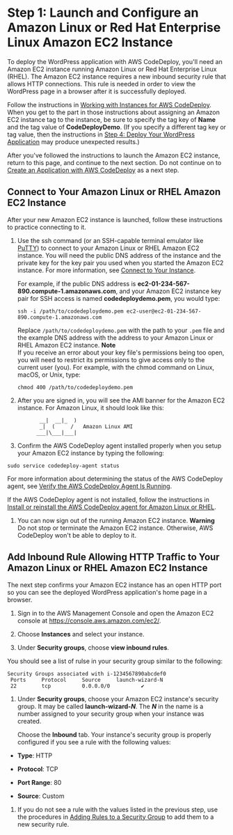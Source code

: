# Step 1: Launch and Configure an Amazon Linux or Red Hat Enterprise Linux Amazon EC2 Instance<a name="tutorials-wordpress-launch-instance"></a>

To deploy the WordPress application with AWS CodeDeploy, you'll need an Amazon EC2 instance running Amazon Linux or Red Hat Enterprise Linux \(RHEL\)\. The Amazon EC2 instance requires a new inbound security rule that allows HTTP connections\. This rule is needed in order to view the WordPress page in a browser after it is successfully deployed\.

Follow the instructions in [Working with Instances for AWS CodeDeploy](instances.md)\. When you get to the part in those instructions about assigning an Amazon EC2 instance tag to the instance, be sure to specify the tag key of **Name** and the tag value of **CodeDeployDemo**\. \(If you specify a different tag key or tag value, then the instructions in [Step 4: Deploy Your WordPress Application](tutorials-wordpress-deploy-application.md) may produce unexpected results\.\)

After you've followed the instructions to launch the Amazon EC2 instance, return to this page, and continue to the next section\. Do not continue on to [Create an Application with AWS CodeDeploy](applications-create.md) as a next step\.

## Connect to Your Amazon Linux or RHEL Amazon EC2 Instance<a name="tutorials-wordpress-launch-instance-connect"></a>

After your new Amazon EC2 instance is launched, follow these instructions to practice connecting to it\.

1. Use the ssh command \(or an SSH\-capable terminal emulator like [PuTTY](http://docs.aws.amazon.com/AWSEC2/latest/UserGuide/putty.html)\) to connect to your Amazon Linux or RHEL Amazon EC2 instance\. You will need the public DNS address of the instance and the private key for the key pair you used when you started the Amazon EC2 instance\. For more information, see [Connect to Your Instance](http://docs.aws.amazon.com/AWSEC2/latest/UserGuide/ec2-connect-to-instance-linux.html)\.

   For example, if the public DNS address is **ec2\-01\-234\-567\-890\.compute\-1\.amazonaws\.com**, and your Amazon EC2 instance key pair for SSH access is named **codedeploydemo\.pem**, you would type:

   ```
   ssh -i /path/to/codedeploydemo.pem ec2-user@ec2-01-234-567-890.compute-1.amazonaws.com
   ```

   Replace `/path/to/codedeploydemo.pem` with the path to your `.pem` file and the example DNS address with the address to your Amazon Linux or RHEL Amazon EC2 instance\.
**Note**  
If you receive an error about your key file's permissions being too open, you will need to restrict its permissions to give access only to the current user \(you\)\. For example, with the chmod command on Linux, macOS, or Unix, type:

   ```
   chmod 400 /path/to/codedeploydemo.pem
   ```

1. After you are signed in, you will see the AMI banner for the Amazon EC2 instance\. For Amazon Linux, it should look like this:

   ```
          __|  __|_  )
          _|  (     /   Amazon Linux AMI
         ___|\___|___|
   ```

1.  Confirm the AWS CodeDeploy agent installed properly when you setup your Amazon EC2 instance by typing the following: 

   ```
   sudo service codedeploy-agent status
   ```

   For more information about determining the status of the AWS CodeDeploy agent, see [Verify the AWS CodeDeploy Agent Is Running](codedeploy-agent-operations-verify.md)\.

   If the AWS CodeDeploy agent is not installed, follow the instructions in [Install or reinstall the AWS CodeDeploy agent for Amazon Linux or RHEL](codedeploy-agent-operations-install-linux.md)\.

1. You can now sign out of the running Amazon EC2 instance\.
**Warning**  
Do not stop or terminate the Amazon EC2 instance\. Otherwise, AWS CodeDeploy won't be able to deploy to it\.

## Add Inbound Rule Allowing HTTP Traffic to Your Amazon Linux or RHEL Amazon EC2 Instance<a name="tutorials-wordpress-launch-instance-add-inbound-rule"></a>

The next step confirms your Amazon EC2 instance has an open HTTP port so you can see the deployed WordPress application's home page in a browser\. 

1. Sign in to the AWS Management Console and open the Amazon EC2 console at [https://console\.aws\.amazon\.com/ec2/](https://console.aws.amazon.com/ec2/)\.

1. Choose **Instances** and select your instance\. 

1.  Under **Security groups**, choose **view inbound rules**\. 

   You should see a list of rulse in your security group similar to the following:

   ```
   Security Groups associated with i-1234567890abcdef0
    Ports     Protocol     Source     launch-wizard-N
    22        tcp          0.0.0.0/0          ✔
   ```

1.  Under **Security groups**, choose your Amazon EC2 instance's security group\. It may be called **launch\-wizard\-*N***\. The ***N*** in the name is a number assigned to your security group when your instance was created\. 

    Choose the **Inbound** tab\. Your instance's security group is properly configured if you see a rule with the following values: 

   + **Type**: HTTP

   + **Protocol**: TCP

   + **Port Range**: 80

   + **Source**: Custom

1.  If you do not see a rule with the values listed in the previous step, use the procedures in [Adding Rules to a Security Group](http://docs.aws.amazon.com/AWSEC2/latest/UserGuide/using-network-security.html#adding-security-group-rule) to add them to a new security rule\. 